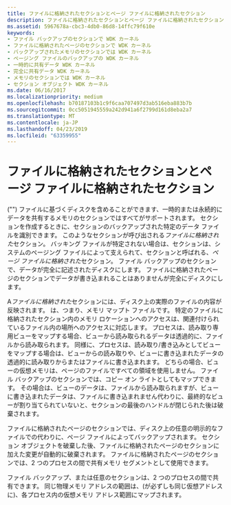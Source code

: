 ```yaml
---
title: ファイルに格納されたセクションとページ ファイルに格納されたセクション
description: ファイルに格納されたセクションとページ ファイルに格納されたセクション
ms.assetid: 5967678a-cbc3-4db0-86d8-14ffc79f610e
keywords:
- ファイル バックアップのセクションで WDK カーネル
- ファイルに格納されたページのセクションで WDK カーネル
- バックアップされたメモリのセクションでは WDK カーネル
- ページング ファイルのバックアップの WDK カーネル
- 一時的に共有データ WDK カーネル
- 完全に共有データ WDK カーネル
- メモリのセクションでは WDK カーネル
- セクション オブジェクト WDK カーネル
ms.date: 06/16/2017
ms.localizationpriority: medium
ms.openlocfilehash: b70187103b1c9f6caa707497d3ab516eba883b7b
ms.sourcegitcommit: 0cc5051945559a242d941a6f2799d161d8eba2a7
ms.translationtype: MT
ms.contentlocale: ja-JP
ms.lasthandoff: 04/23/2019
ms.locfileid: "63359955"
---
```

# <a name="file-backed-and-page-file-backed-sections"></a>ファイルに格納されたセクションとページ ファイルに格納されたセクション





("") ファイルに基づくディスクを含めることができます、一時的または永続的にデータを共有するメモリのセクションではすべてがサポートされます。 セクションを作成するときに、セクションのバックアップされた特定のデータ ファイルを識別できます。 このようなセクションが呼び出される*ファイルに格納された*セクション。 バッキング ファイルが特定されない場合は、セクションは、システムのページング ファイルによって支えられて、セクションと呼ばれる、*ページ ファイルに格納された*セクション。 ファイル バックアップのセクションで、データが完全に記述されたディスクにします。 ファイルに格納されたページのセクションでデータが書き込まれることはありませんが完全にディスクにします。

A*ファイルに格納された*セクションには、ディスク上の実際のファイルの内容が反映されます。 は、つまり、メモリ マップト ファイルです。 特定のファイルに格納されたセクション内のメモリ ロケーションへのアクセスは、関連付けられているファイル内の場所へのアクセスに対応します。 プロセスは、読み取り専用ビューをマップする場合、ビューから読み取られるデータは透過的に、ファイルから読み取られます。 同様に、プロセスは、読み取り/書き込みとしてビューをマップする場合は、ビューからの読み取りや、ビューに書き込まれたデータの透過的に読み取りからまたはファイルに書き込まれます。 どちらの場合、ビューの仮想メモリは、ページのファイルですべての領域を使用しません。 ファイル バックアップのセクションでは、コピー オン ライトとしてもマップできます。 その場合は、ビューのデータは、ファイルから読み取られますが、ビューに書き込まれたデータは、ファイルに書き込まれません代わりに、最終的なビューが割り当てられていないと、セクションの最後のハンドルが閉じられた後は破棄されます。

ファイルに格納されたページのセクションでは、ディスク上の任意の明示的なファイルでの代わりに、ページ ファイルによってバックアップされます。 セクション オブジェクトを破棄した後、ファイルに格納されたページのセクションに加えた変更が自動的に破棄されます。 ファイルに格納されたページのセクションでは、2 つのプロセスの間で共有メモリ セグメントとして使用できます。

ファイル バックアップ、または任意のセクションは、2 つのプロセスの間で共有できます。 同じ物理メモリ アドレスの範囲は、(が必ずしも同じ仮想アドレスに)、各プロセス内の仮想メモリ アドレス範囲にマップされます。

 

 





